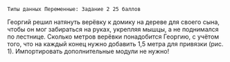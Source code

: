    Типы данных Переменные: Задание 2 25 баллов
Георгий решил натянуть верёвку к домику на дереве для своего сына,
чтобы он мог забираться на руках, укрепляя мышцы, а не поднимался по
лестнице. Сколько метров верёвки понадобится Георгию, с учётом того,
что на каждый конец нужно добавить 1,5 метра для привязки (рис. 1).
Импортировать дополнительные модули не нужно!